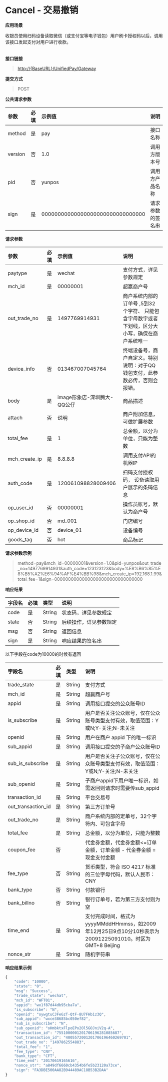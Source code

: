 # Cancel - 交易撤销

**应用场景**

收银员使用扫码设备读取微信（或支付宝等电子钱包）用户刷卡授权码以后，调用该接口发起支付对用户进行收款。

###### 

**接口链接**

> [http://{BaseURL}/UnifiedPay/Gateway](http://{BaseURL}/OpenPlatform/Login)

**提交方式**

> POST

**公共请求参数**

| 参数 | 必填 | 示例值 | 说明 |
| :--- | :--- | :--- | :--- |
| method | 是 | pay | 接口名称 |
| version | 否 | 1.0 | 调用方版本号 |
| pid | 否 | yunpos | 调用方产品名称 |
| sign | 是 | 00000000000000000000000000000000 | 请求参数的签名串 |

**请求参数**

| 参数 | 必填 | 示例值 | 说明 |
| :--- | :--- | :--- | :--- |
| paytype | 是 | wechat | 支付方式，详见参数规定 |
| mch\_id | 是 | 00000001 | 超赢商户号 |
| out\_trade\_no | 是 | 1497769914931 | 商户系统内部的订单号 ,5到32个字符、 只能包含字母数字或者下划线，区分大小写，确保在商户系统唯一 |
| device\_info | 否 | 013467007045764 | 终端设备号，商户自定义。特别说明：对于QQ钱包支付，此参数必传，否则会报错。 |
| body | 是 | image形象店-深圳腾大- QQ公仔 | 商品描述 |
| attach | 否 | 说明 | 商户附加信息，可做扩展参数 |
| total\_fee | 是 | 1 | 总金额，以分为单位，只能为整数 |
| mch\_create\_ip | 是 | 8.8.8.8 | 调用支付API的机器IP |
| auth\_code | 是 | 120061098828009406 | 扫码支付授权码， 设备读取用户展示的条码信息 |
| op\_user\_id | 否 | 00000001 | 操作员帐号，默认为商户号 |
| op\_shop\_id | 否 | md\_001 | 门店编号 |
| op\_device\_id | 否 | device\_01 | 设备编号 |
| goods\_tag | 否 | hot | 商品标记 |

**请求参数示例**

> method=pay&mch\_id=00000001&version=1.0&pid=yunpos&out\_trade\_no=1497769914931&auth\_code=123123123&body=%E8%B6%85%E8%B5%A2%E6%94%AF%E4%BB%98&mch\_create\_ip=192.168.1.99&total\_fee=1&sign=00000000000000000000000000000000

**响应结果**

| 字段名 | 必填 | 类型 | 说明 |
| :--- | :--- | :--- | :--- |
| code | 是 | String | 状态码，详见参数规定 |
| state | 否 | String | 后续操作，详见参数规定 |
| msg | 否 | String | 返回信息 |
| sign | 是 | String | 响应结果的签名串 |

以下字段在code为10000的时候有返回

| 字段名 | 必填 | 类型 | 说明 |
| :--- | :--- | :--- | :--- |
| trade\_state | 是 | String | 支付方式 |
| mch\_id | 是 | String | 超赢商户号 |
| appid | 是 | String | 调用接口提交的公众账号ID |
| is\_subscribe | 是 | String | 用户是否关注公众账号，仅在公众账号类型支付有效，取值范围：Y或N;Y-关注;N-未关注 |
| openid | 是 | String | 用户在商户 appid 下的唯一标识 |
| sub\_appid | 是 | String | 调用接口提交的子商户公众账号ID |
| sub\_is\_subscribe | 是 | String | 用户是否关注子公众账号，仅在公众账号类型支付有效，取值范围：Y或N;Y-关注;N-未关注 |
| sub\_openid | 是 | String | 子商户appid下用户唯一标识，如需返回则请求时需要传sub\_appid |
| transaction\_id | 是 | String | 平台交易号 |
| out\_transaction\_id | 是 | String | 第三方订单号 |
| out\_trade\_no | 是 | String | 商户系统内部的定单号，32个字符内、可包含字母 |
| total\_fee | 是 | String | 总金额，以分为单位，只能为整数 |
| coupon\_fee | 否 |  | 代金券金额，代金券金额&lt;=订单金额，订单金额 - 代金券金额 = 现金支付金额 |
| fee\_type | 否 | String | 货币类型，符合 ISO 4217 标准的三位字母代码，默认人民币：CNY |
| bank\_type | 否 | String | 付款银行 |
| bank\_billno | 否 | String | 银行订单号，若为第三方支付则为空 |
| time\_end | 是 | String | 支付完成时间，格式为yyyyMMddHHmmss，如2009年12月25日9点10分10秒表示为20091225091010。时区为GMT+8 Beijing |
| nonce\_str | 是 | String | 随机字符串 |

**响应结果示例**

```js
{
    "code": "10000",
    "state": "0",
    "msg": "Success",
    "trade_state": "wechat",
    "mch_id": "WFT01",
    "appid": "wx1f87d44db95cba7a",
    "is_subscribe": "N",
    "openid": "oywgtuCJFeGzT-QtF-8U7FHb1z3Q",
    "sub_appid": "wxce38685bc050ef82",
    "sub_is_subscribe": "N",
    "sub_openid": "oHmbktxFlpoEPo2Ol5GOJniV2q-A",
    "transaction_id": "7551000001201706196281085687",
    "out_transaction_id": "4005572001201706196460269701",
    "out_trade_no": "1497862554883",
    "total_fee": "1",
    "fee_type": "CNY",
    "bank_type": "CFT",
    "time_end": "20170619165616",
    "nonce_str": "a849df6660cb4354b6fe5b23120a73ce",
    "sign": "FA3DBE500AA82B944489AC18B53B2DAA"
}
```



